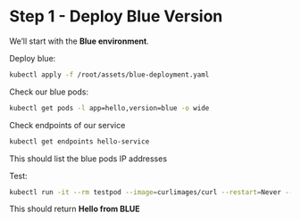 # Step 1 - Deploy Blue Version

We’ll start with the **Blue environment**.

Deploy blue:
```bash
kubectl apply -f /root/assets/blue-deployment.yaml
```

Check our blue pods:
```bash
kubectl get pods -l app=hello,version=blue -o wide
```

Check endpoints of our service
```bash
kubectl get endpoints hello-service
```
This should list the blue pods IP addresses

Test:
``` bash
kubectl run -it --rm testpod --image=curlimages/curl --restart=Never -- curl http://hello-service:80
```
This should return **Hello from BLUE**